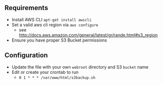 ## Requirements
- Install AWS CLI `apt-get install awscli`
- Set a valid aws cli region via   `aws configure` 
    * see http://docs.aws.amazon.com/general/latest/gr/rande.html#s3_region
- Ensure you have proper S3 Bucket permissions

## Configuration
- Update the file with your own  `webroot` directory  and S3 `bucket` name
- Edit or create your crontab to run 
    * `0 1 * * * /var/www/html/s3backup.sh`
